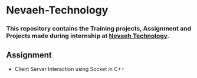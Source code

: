 # Nevaeh-Technology

###    This repository contains the Training projects, Assignment and Projects made during internship at [Nevaeh Technology](http://nevaehtech.com/).

## Assignment

- Client Server Interaction using Socket in C++
